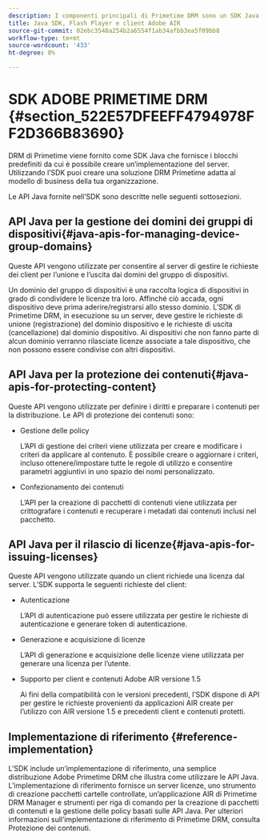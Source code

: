 ```yaml
---
description: I componenti principali di Primetime DRM sono un SDK Java e gli ambienti di runtime client Flash Player e Adobe AIR.
title: Java SDK, Flash Player e client Adobe AIR
source-git-commit: 02ebc3548a254b2a6554f1ab34afbb3ea5f09bb8
workflow-type: tm+mt
source-wordcount: '433'
ht-degree: 0%

---
```


# SDK ADOBE PRIMETIME DRM {#section_522E57DFEEFF4794978FF2D366B83690}

DRM di Primetime viene fornito come SDK Java che fornisce i blocchi predefiniti da cui è possibile creare un’implementazione del server. Utilizzando l’SDK puoi creare una soluzione DRM Primetime adatta al modello di business della tua organizzazione.

Le API Java fornite nell’SDK sono descritte nelle seguenti sottosezioni.

## API Java per la gestione dei domini dei gruppi di dispositivi{#java-apis-for-managing-device-group-domains}

Queste API vengono utilizzate per consentire al server di gestire le richieste dei client per l’unione e l’uscita dai domini del gruppo di dispositivi.

Un dominio del gruppo di dispositivi è una raccolta logica di dispositivi in grado di condividere le licenze tra loro. Affinché ciò accada, ogni dispositivo deve prima aderire/registrarsi allo stesso dominio. L’SDK di Primetime DRM, in esecuzione su un server, deve gestire le richieste di unione (registrazione) del dominio dispositivo e le richieste di uscita (cancellazione) dal dominio dispositivo. Ai dispositivi che non fanno parte di alcun dominio verranno rilasciate licenze associate a tale dispositivo, che non possono essere condivise con altri dispositivi.

## API Java per la protezione dei contenuti{#java-apis-for-protecting-content}

Queste API vengono utilizzate per definire i diritti e preparare i contenuti per la distribuzione. Le API di protezione dei contenuti sono:

* Gestione delle policy

  L’API di gestione dei criteri viene utilizzata per creare e modificare i criteri da applicare al contenuto. È possibile creare o aggiornare i criteri, incluso ottenere/impostare tutte le regole di utilizzo e consentire parametri aggiuntivi in uno spazio dei nomi personalizzato.

* Confezionamento dei contenuti

  L’API per la creazione di pacchetti di contenuti viene utilizzata per crittografare i contenuti e recuperare i metadati dai contenuti inclusi nel pacchetto.

## API Java per il rilascio di licenze{#java-apis-for-issuing-licenses}

Queste API vengono utilizzate quando un client richiede una licenza dal server. L’SDK supporta le seguenti richieste del client:

* Autenticazione

  L’API di autenticazione può essere utilizzata per gestire le richieste di autenticazione e generare token di autenticazione.

* Generazione e acquisizione di licenze

  L’API di generazione e acquisizione delle licenze viene utilizzata per generare una licenza per l’utente.

* Supporto per client e contenuti Adobe AIR versione 1.5

  Ai fini della compatibilità con le versioni precedenti, l’SDK dispone di API per gestire le richieste provenienti da applicazioni AIR create per l’utilizzo con AIR versione 1.5 e precedenti client e contenuti protetti.

## Implementazione di riferimento {#reference-implementation}

L’SDK include un’implementazione di riferimento, una semplice distribuzione Adobe Primetime DRM che illustra come utilizzare le API Java. L’implementazione di riferimento fornisce un server licenze, uno strumento di creazione pacchetti cartelle controllate, un’applicazione AIR di Primetime DRM Manager e strumenti per riga di comando per la creazione di pacchetti di contenuti e la gestione delle policy basati sulle API Java. Per ulteriori informazioni sull’implementazione di riferimento di Primetime DRM, consulta Protezione dei contenuti.
